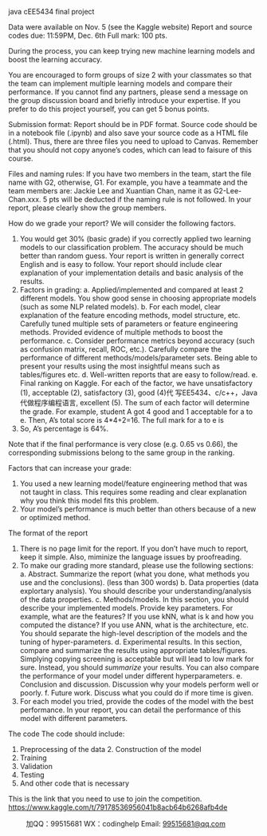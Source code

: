 java cEE5434 final project 
 
Data were available on Nov. 5 (see the Kaggle website) 
Report and source codes due: 11:59PM, Dec. 6th 
Full mark: 100 pts. 
 
During the process, you can keep trying new machine learning models and boost the learning 
accuracy. 
 
You are encouraged to form groups of size 2 with your classmates so that the team can 
implement multiple learning models and compare their performance. If you cannot find any 
partners, please send a message on the group discussion board and briefly introduce your 
expertise. If you prefer to do this project yourself, you can get 5 bonus points. 
 
Submission format: Report should be in PDF format. Source code should be in a notebook file 
(.ipynb) and also save your source code as a HTML file (.html). Thus, there are three files you 
need to upload to Canvas. Remember that you should not copy anyone’s codes, which can lead 
to faisure of this course. 
 
Files and naming rules: If you have two members in the team, start the file name with G2, 
otherwise, G1. For example, you have a teammate and the team members are: Jackie Lee and 
Xuantian Chan, name it as G2-Lee-Chan.xxx. 5 pts will be deducted if the naming rule is not 
followed. In your report, please clearly show the group members. 
 
How do we grade your report? We will consider the following factors. 
 
 1. You would get 30% (basic grade) if you correctly applied two learning models to our 
classification problem. The accuracy should be much better than random guess. Your 
report is written in generally correct English and is easy to follow. Your report should 
include clear explanation of your implementation details and basic analysis of the 
results. 
2. Factors in grading: 
a. Applied/implemented and compared at least 2 different models. You show good 
sense in choosing appropriate models (such as some NLP related models). 
b. For each model, clear explanation of the feature encoding methods, model 
structure, etc. Carefully tuned multiple sets of parameters or feature engineering 
methods. Provided evidence of multiple methods to boost the performance. 
c. Consider performance metrics beyond accuracy (such as confusion matrix, recall, 
ROC, etc.). Carefully compare the performance of different 
methods/models/parameter sets. Being able to present your results using the most 
insightful means such as tables/figures etc. 
d. Well-written reports that are easy to follow/read. 
e. Final ranking on Kaggle.  For each of the factor, we have unsatisfactory (1), acceptable (2), satisfactory (3), good (4)代 写EE5434、c/c++，Java
代做程序编程语言, 
excellent (5). The sum of each factor will determine the grade. For example, student A got 4 
good and 1 acceptable for a to e. Then, A’s total score is 4*4+2=16. The full mark for a to e is 
25. So, A’s percentage is 64%. 
 
 
Note that if the final performance is very close (e.g. 0.65 vs 0.66), the corresponding 
submissions belong to the same group in the ranking. 
 
Factors that can increase your grade: 
1. You used a new learning model/feature engineering method that was not taught in 
class. This requires some reading and clear explanation why you think this model fits this 
problem. 
2. Your model’s performance is much better than others because of a new or optimized 
method. 
 
The format of the report 
1. There is no page limit for the report. If you don’t have much to report, keep it simple. 
Also, miminize the language issues by proofreading. 
2. To make our grading more standard, please use the following sections: 
a. Abstract. Summarize the report (what you done, what methods you use and the 
conclusions). (less than 300 words) 
b. Data properties (data explortary analysis). You should describe your 
understanding/analysis of the data properties. 
c. Methods/models. In this section, you should describe your implemented models. 
Provide key parameters. For example, what are the features? If you use kNN, 
what is k and how you computed the distance? If you use ANN, what is the 
architecture, etc. You should separate the high-level description of the models 
and the tuning of hyper-parameters. 
d. Experimental results. In this section, compare and summarize the results using 
appropriate tables/figures. Simplying copying screening is acceptable but will 
lead to low mark for sure. Instead, you should *summarize* your results. You 
can also compare the performance of your model under different 
hyperparameters. 
e. Conclusion and discussion. Discussion why your models perform well or poorly. 
f. Future work. Discuss what you could do if more time is given. 
3. For each model you tried, provide the codes of the model with the best performance. In 
your report, you can detail the performance of this model with different parameters. 
 
The code 
The code should include: 
1. Preprocessing of the data 2. Construction of the model 
3. Training 
4. Validation 
5. Testing 
6. And other code that is necessary 
 
This is the link that you need to use to join the competition. 
https://www.kaggle.com/t/79178536956041b8acb64b6268afb4de 
 
 
 
         
加QQ：99515681  WX：codinghelp  Email: 99515681@qq.com
